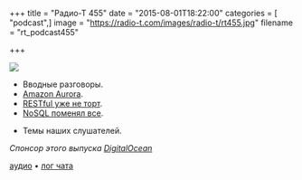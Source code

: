 +++
title = "Радио-Т 455"
date = "2015-08-01T18:22:00"
categories = [ "podcast",]
image = "https://radio-t.com/images/radio-t/rt455.jpg"
filename = "rt_podcast455"

+++

![](https://radio-t.com/images/radio-t/rt455.jpg)

* Вводные разговоры.
* [Amazon Aurora](https://aws.amazon.com/blogs/aws/now-available-amazon-aurora/).
* [RESTful уже не торт](http://www.javacodegeeks.com/2015/07/restful-considered-harmful.html).
* [NoSQL поменял все](http://www.techrepublic.com/article/nosql-is-a-complete-game-changer-declares-database-expert/).
- Темы наших слушателей.

_Спонсор этого выпуска [DigitalOcean](https://www.digitalocean.com)_

[аудио](http://cdn.radio-t.com/rt_podcast455.mp3) • [лог чата](http://chat.radio-t.com/logs/radio-t-455.html)
<audio src="http://cdn.radio-t.com/rt_podcast455.mp3" preload="none"></audio>